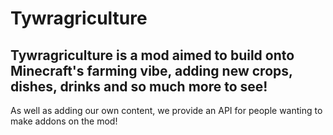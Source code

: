 # Tywragriculture

Tywragriculture is a mod aimed to build onto Minecraft's farming vibe, adding new crops, dishes, drinks and so much more to see!
-
As well as adding our own content, we provide an API for people wanting to make addons on the mod!
